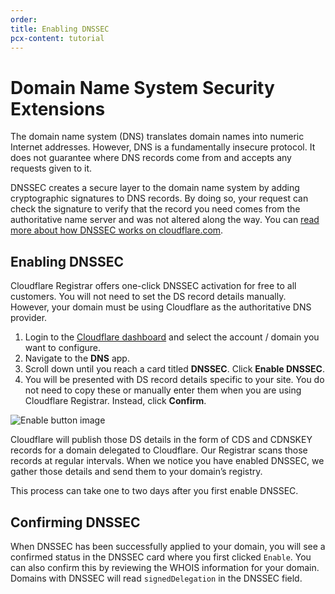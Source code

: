 ```yaml
---
order:
title: Enabling DNSSEC
pcx-content: tutorial
---
```


# Domain Name System Security Extensions

The domain name system (DNS) translates domain names into numeric Internet addresses. However, DNS is a fundamentally insecure protocol. It does not guarantee where DNS records come from and accepts any requests given to it.

DNSSEC creates a secure layer to the domain name system by adding cryptographic signatures to DNS records. By doing so, your request can check the signature to verify that the record you need comes from the authoritative name server and was not altered along the way. You can [read more about how DNSSEC works on cloudflare.com](https://www.cloudflare.com/dns/dnssec/how-dnssec-works/).

## Enabling DNSSEC

Cloudflare Registrar offers one-click DNSSEC activation for free to all customers. You will not need to set the DS record details manually. However, your domain must be using Cloudflare as the authoritative DNS provider.

1. Login to the [Cloudflare dashboard](https://dash.cloudflare.com/login) and select the account / domain you want to configure.
1. Navigate to the **DNS** app.
1. Scroll down until you reach a card titled **DNSSEC**. Click **Enable DNSSEC**.
1. You will be presented with DS record details specific to your site. You do not need to copy these or manually enter them when you are using Cloudflare Registrar. Instead, click **Confirm**.

![Enable button image](../static/enable-button.png)

Cloudflare will publish those DS details in the form of CDS and CDNSKEY records for a domain delegated to Cloudflare. Our Registrar scans those records at regular intervals. When we notice you have enabled DNSSEC, we gather those details and send them to your domain’s registry.

This process can take one to two days after you first enable DNSSEC.

## Confirming DNSSEC

When DNSSEC has been successfully applied to your domain, you will see a confirmed status in the DNSSEC card where you first clicked `Enable`. You can also confirm this by reviewing the WHOIS information for your domain. Domains with DNSSEC will read `signedDelegation` in the DNSSEC field.
